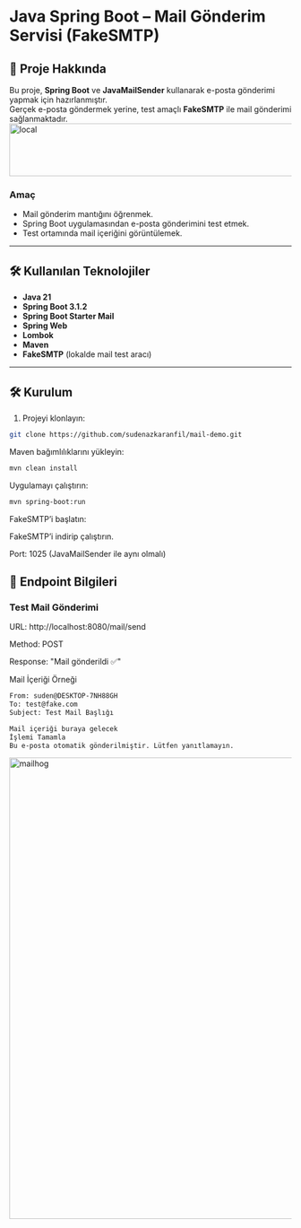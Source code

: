 # Java Spring Boot – Mail Gönderim Servisi (FakeSMTP)

## 📌 Proje Hakkında
Bu proje, **Spring Boot** ve **JavaMailSender** kullanarak e-posta gönderimi yapmak için hazırlanmıştır.  
Gerçek e-posta göndermek yerine, test amaçlı **FakeSMTP** ile mail gönderimi sağlanmaktadır.  
<img width="517" height="94" alt="local" src="https://github.com/user-attachments/assets/44c6b2c5-ffb0-405e-8e87-c8936d8c5c13" />

### Amaç
- Mail gönderim mantığını öğrenmek.  
- Spring Boot uygulamasından e-posta gönderimini test etmek.  
- Test ortamında mail içeriğini görüntülemek.

---

## 🛠 Kullanılan Teknolojiler
- **Java 21**
- **Spring Boot 3.1.2**
- **Spring Boot Starter Mail**
- **Spring Web**
- **Lombok**
- **Maven**
- **FakeSMTP** (lokalde mail test aracı)

---

## 🛠 Kurulum

1. Projeyi klonlayın:
```bash
git clone https://github.com/sudenazkaranfil/mail-demo.git
```
Maven bağımlılıklarını yükleyin:
```bash
mvn clean install
```
Uygulamayı çalıştırın:
```bash
mvn spring-boot:run
```
FakeSMTP’i başlatın:

FakeSMTP’i indirip çalıştırın.

Port: 1025 (JavaMailSender ile aynı olmalı)

## 📡 Endpoint Bilgileri
### Test Mail Gönderimi

URL: http://localhost:8080/mail/send

Method: POST

Response: "Mail gönderildi ✅"

Mail İçeriği Örneği
```bash
From: suden@DESKTOP-7NH88GH
To: test@fake.com
Subject: Test Mail Başlığı

Mail içeriği buraya gelecek
İşlemi Tamamla
Bu e-posta otomatik gönderilmiştir. Lütfen yanıtlamayın.
```
<img width="1653" height="823" alt="mailhog" src="https://github.com/user-attachments/assets/1314aaad-20a5-4c1e-bb05-1f229920efcf" />
